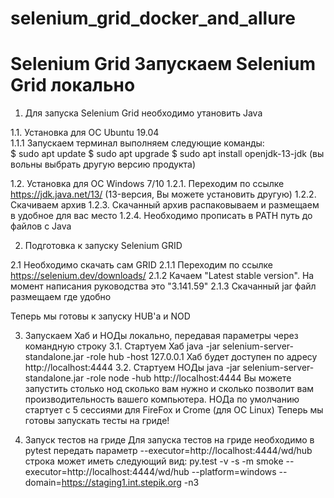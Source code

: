 # selenium_grid_docker_and_allure

<h1>Selenium Grid
Запускаем Selenium Grid локально </h1>

1. Для запуска Selenium Grid необходимо утановить Java

1.1. Установка для ОС Ubuntu 19.04 <br>
1.1.1 Запускаем терминал выполняем следующие команды:<br>
$ sudo apt update
$ sudo apt upgrade
$ sudo apt install openjdk-13-jdk (вы вольны выбрать другую версию продукта)

1.2. Установка для ОС Windows 7/10
1.2.1. Переходим по ссылке https://jdk.java.net/13/ (13-версия, Вы можете установить другую)
1.2.2. Скачиваем архив
1.2.3. Скачанный архив распаковываем и размещаем в удобное для вас место
1.2.4. Необходимо прописать в PATH путь до файлов с Java

2. Подготовка к запуску Selenium GRID

2.1 Необходимо скачать сам GRID
2.1.1 Переходим по ссылке https://selenium.dev/downloads/
2.1.2 Качаем "Latest stable version". На момент написания руководства это "3.141.59"
2.1.3 Скачанный jar файл размещаем где удобно

Теперь мы готовы к запуску HUB'а и NOD

3. Запускаем Хаб и НОДы локально, передавая параметры через командную строку
3.1. Стартуем Хаб java -jar selenium-server-standalone.jar -role hub -host 127.0.0.1
Хаб будет доступен по адресу http://localhost:4444
3.2. Стартуем НОДы java -jar selenium-server-standalone.jar -role node -hub http://localhost:4444
Вы можете запустить столько нод сколько вам нужно и сколько позволит вам производительность вашего компьютера.
НОДа по умолчанию стартует с 5 сессиями для FireFox и Crome (для ОС Linux)
Теперь мы готовы запускать тесты на гриде!

4. Запуск тестов на гриде
Для запуска тестов на гриде необходимо в pytest передать параметр --executor=http://localhost:4444/wd/hub
строка может иметь следующий вид: py.test -v -s -m smoke --executor=http://localhost:4444/wd/hub --platform=windows --domain=https://staging1.int.stepik.org -n3

